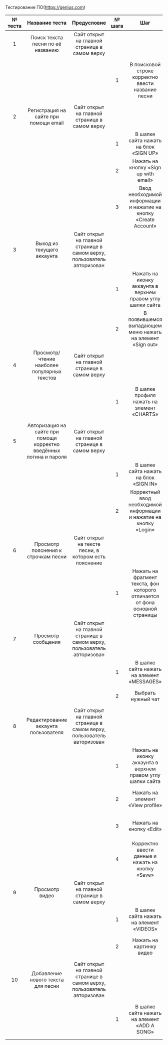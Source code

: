 ﻿Тестирование ПО(<https://genius.com>)

|№ теста|Название теста|Предусловие|№ шага|Шаг|Ожидаемый результат|Фактический результат|Статус|
| :-: | :-: | :-: | :-: | :-: | :-: | :-: | :-: |
|1|Поиск текста песни по её названию|Сайт открыт на главной странице в самом верху|||||Пройден|
||||1|В поисковой строке корректно ввести название песни|В списке появится карточка искомой песни|В списке отображается карточка искомой песни в самом начале, далее идут карточки аналоги со схожими названиями||
|2|Регистрация на сайте при помощи email|Сайт открыт на главной странице в самом верху|||||Пройден|
||||1|В шапке сайта нажать на блок «SIGN UP»|Переход на форму регистрации|Переход на страницу с выбором способа регистрации||
||||2|Нажать на кнопку «Sign up with email»|Переход на форму регистрации по почте |Отображение под кнопкой формы регистрации||
||||3|Ввод необходимой информации и нажатие на кнопку «Create Account»|Появление pop-up окна с текстом об успешной регистрации|Переход на главную страницу под зарегистрированным пользователем||
|3|Выход из текущего аккаунта|Сайт открыт на главной странице в самом верху, пользователь авторизован|||||Пройден|
||||1|Нажать на иконку аккаунта в верхнем правом углу шапки сайта|Открытие страницы с информацией о текущем аккаунте|Появление выпадающего меню||
||||2|В появившемся выпадающем меню нажать на элемент «Sign out»|Уведомление об успешном выходе из аккаунта|Выход из аккаунта, изменение страницы для неавторизованного пользователя||
|4|Просмотр/чтение наиболее популярных текстов|Сайт открыт на главной странице в самом верху|||||Пройден|
||||1|В шапке профиля нажать на элемент «CHARTS»|Открытие страницы с наиболее популярными текстами|Переход к блоку на главной странице в котором отображаются наиболее популярные текста||
|5|Авторизация на сайте при помощи корректно введённых логина и пароля|Сайт открыт на главной странице в самом верху|||||Пройден|
||||1|В шапке сайта нажать на блок «SIGN IN»|Переход на форму авторизации|Переход на страницу с выбором способа авторизации||
||||2|Корректный ввод необходимой информации и нажатие на кнопку «Login»|Переход на главную страницу под авторизированным пользователем|Переход на главную страницу под авторизированным пользователем||
|6|Просмотр пояснения к строчкам песни|Сайт открыт на тексте песни, в котором есть пояснение|||||Пройден|
||||1|Нажать на фрагмент текста, фон которого отличается от фона основной страницы|Появление пояснения к тексту песне|Появление пояснения к тексту песне||
|7|Просмотр сообщения|Сайт открыт на главной странице в самом верху, пользователь авторизован|||||Пройден|
||||1|В шапке сайта нажать на элемент «MESSAGES»|Переход на страницу с сообщениями|Появление выпадающего списка с чатами||
||||2|Выбрать нужный чат|Открытие  чата со всеми сообщениями|Открытие чата со всеми сообщениями||
|8|Редактирование аккаунта пользователя|Сайт открыт на главной странице в самом верху, пользователь авторизован|||||пройден|
||||1|Нажать на иконку аккаунта в верхнем правом углу шапки сайта|Открытие страницы с информацией о текущем аккаунте|Появление выпадающего меню||
||||2|Нажать на элемент «View profile»|Переход на страницу с информацией о текущем аккаунте|Переход на страницу с информацией о текущем аккаунте||
||||3|Нажать на кнопку «Edit»|Появление формы для редактирования аккаунта|Появление формы для редактирования аккаунта||
||||4|Корректно ввести данные и нажать на кнопку «Save»|Появление уведомление о успешном изменении аккаунта|Закрытие формы для редактирования аккаунта и сохранение всех изменений||
|9|Просмотр видео|Сайт открыт на главной странице в самом верху|||||Пройден|
||||1|В шапке сайта нажать на элемент «VIDEOS»|Переход на страницу с различными видео|Переход на блок с видео на главной странице||
||||2|Нажать на картинку видео|Начало воспроизведения видео|Переход на пост с видео и автоматическое воспроизведение||
|10|Добавление нового текста для песни|Сайт открыт на главной странице в самом верху, пользователь авторизован|||||Не пройден|
||||1|В шапке сайта нажать на элемент «ADD A SONG»|Переход на форму для добавления нового текста для песни|Переход на страницу с уведомление о том, что данная функция недоступна, пока на аккаунте не будет 100 IQ||

